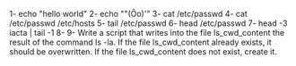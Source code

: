 1- echo "hello world"
2- echo "\"(Ôo)'"
3- cat /etc/passwd
4- cat /etc/passwd  /etc/hosts
5- tail /etc/passwd
6- head /etc/passwd
7- head -3 iacta | tail -1
8- 
9- Write a script that writes into the file ls_cwd_content the result of the command ls -la. If the file ls_cwd_content already exists, it should be overwritten. If the file ls_cwd_content does not exist, create it.

